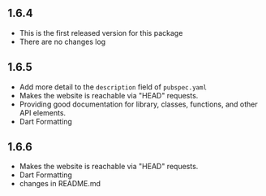 ## 1.6.4
* This is the first released version for this package
* There are no changes log

## 1.6.5
* Add more detail to the `description` field of `pubspec.yaml`
* Makes the website is reachable via "HEAD" requests.
* Providing good documentation for library, classes, functions, and other API elements.
* Dart Formatting

## 1.6.6
* Makes the website is reachable via "HEAD" requests.
* Dart Formatting
* changes in README.md